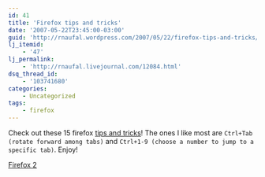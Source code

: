 ```yaml
---
id: 41
title: 'Firefox tips and tricks'
date: '2007-05-22T23:45:00-03:00'
guid: 'http://rnaufal.wordpress.com/2007/05/22/firefox-tips-and-tricks/'
lj_itemid:
    - '47'
lj_permalink:
    - 'http://rnaufal.livejournal.com/12084.html'
dsq_thread_id:
    - '103741680'
categories:
    - Uncategorized
tags:
    - firefox
---
```


Check out these 15 firefox [tips and tricks](http://www.lifehack.org/articles/technology/15-coolest-firefox-tricks-ever.html)! The ones I like most are `Ctrl+Tab (rotate forward among tabs)` and `Ctrl+1-9 (choose a number to jump to a specific tab)`. Enjoy!

[Firefox 2](http://www.spreadfirefox.com/?q=affiliates&id=0&t=216)